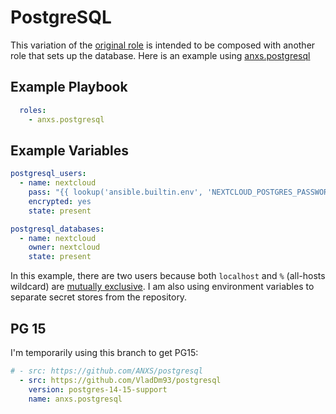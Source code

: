 # PostgreSQL

This variation of the [original role](https://github.com/Tronde/ansible_role_deploy_nextcloud_with_mariadb_pod) is intended to be composed with another role that sets up the database. Here is an example using [anxs.postgresql](https://github.com/ANXS/postgresql)

## Example Playbook

```yaml
  roles:
    - anxs.postgresql
```

## Example Variables

```yaml
postgresql_users:
  - name: nextcloud
    pass: "{{ lookup('ansible.builtin.env', 'NEXTCLOUD_POSTGRES_PASSWORD') }}"
    encrypted: yes
    state: present

postgresql_databases:
  - name: nextcloud
    owner: nextcloud
    state: present
```

In this example, there are two users because both `localhost` and `%` (all-hosts wildcard) are [mutually exclusive](https://stackoverflow.com/q/10823854/9290). I am also using environment variables to  separate secret stores from the repository.

## PG 15

I'm temporarily using this branch to get PG15:

```yaml
# - src: https://github.com/ANXS/postgresql
  - src: https://github.com/VladDm93/postgresql
    version: postgres-14-15-support
    name: anxs.postgresql
```